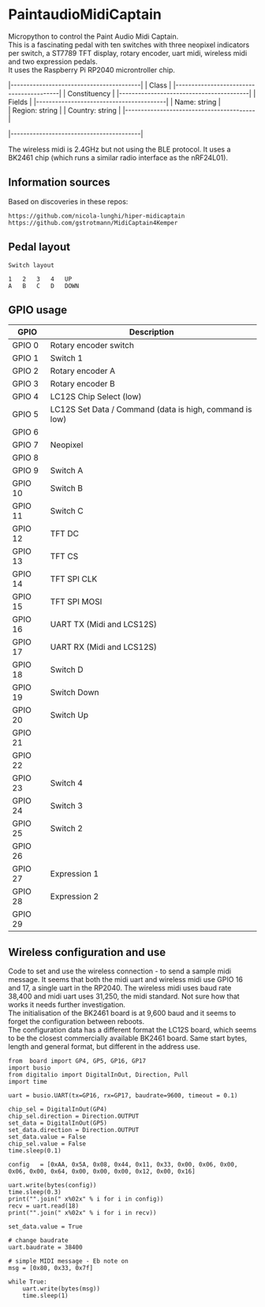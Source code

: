 # PaintaudioMidiCaptain
Micropython to control the Paint Audio Midi Captain.   
This is a fascinating pedal with ten switches with three neopixel indicators per switch, a ST7789 TFT display, rotary encoder, uart midi, wireless midi and two expression pedals.    
It uses the Raspberry Pi RP2040 microntroller chip.   

|-----------------------------------------|
| Class                      |
|-----------------------------------------|
| Constituency                                       | 
|-----------------------------------------|
| Fields                                                     |
|-----------------------------------------|
| Name: string                                        |    
| Region: string                                      |
| Country: string                                   |
|-----------------------------------------|
 


|-----------------------------------------|



The wireless midi is 2.4GHz but not using the BLE protocol. It uses a BK2461 chip (which runs a similar radio interface as the nRF24L01).   

## Information sources

Based on discoveries in these repos:    

```
https://github.com/nicola-lunghi/hiper-midicaptain
https://github.com/gstrotmann/MidiCaptain4Kemper

```


## Pedal layout    

```
Switch layout

1   2   3   4   UP
A   B   C   D   DOWN
````


## GPIO usage    

| GPIO     | Description                                             |
|----------|---------------------------------------------------------|
| GPIO 0   | Rotary encoder switch                                   | 
| GPIO 1   | Switch 1                                                | 
| GPIO 2   | Rotary encoder A                                        | 
| GPIO 3   | Rotary encoder B                                        |  
| GPIO 4   | LC12S Chip Select (low)                                 | 
| GPIO 5   | LC12S Set Data / Command (data is high, command is low) | 
| GPIO 6   |                                                         | 
| GPIO 7   | Neopixel                                                | 
| GPIO 8   |                                                         | 
| GPIO 9   | Switch A                                                | 
| GPIO 10  | Switch B                                                | 
| GPIO 11  | Switch C                                                | 
| GPIO 12  | TFT DC                                                  | 
| GPIO 13  | TFT CS                                                  | 
| GPIO 14  | TFT SPI CLK                                             | 
| GPIO 15  | TFT SPI MOSI                                            | 
| GPIO 16  | UART TX  (Midi and LCS12S)                              | 
| GPIO 17  | UART RX  (Midi and LCS12S)                              | 
| GPIO 18  | Switch D                                                | 
| GPIO 19  | Switch Down                                             | 
| GPIO 20  | Switch Up                                               | 
| GPIO 21  |                                                         | 
| GPIO 22  |                                                         | 
| GPIO 23  | Switch 4                                                | 
| GPIO 24  | Switch 3                                                | 
| GPIO 25  | Switch 2                                                | 
| GPIO 26  |                                                         | 
| GPIO 27  | Expression 1                                            | 
| GPIO 28  | Expression 2                                            | 
| GPIO 29  |                                                         | 


## Wireless configuration and use    

Code to set and use the wireless connection - to send a sample midi message.
It seems that both the midi uart and wireless midi use GPIO 16 and 17, a single uart in the RP2040.   The wireless midi uses baud rate 38,400 and midi uart uses 31,250, the midi standard.   Not sure how that works it needs further investigation.    
The initialisation of the BK2461 board is at 9,600 baud and it seems to forget the configuration between reboots.   
The configuration data has a different format the LC12S board, which seems to be the closest commercially available BK2461 board.  Same start bytes, length and general format, but different in the address use.   

```
from  board import GP4, GP5, GP16, GP17
import busio
from digitalio import DigitalInOut, Direction, Pull
import time
    
uart = busio.UART(tx=GP16, rx=GP17, baudrate=9600, timeout = 0.1)

chip_sel = DigitalInOut(GP4)
chip_sel.direction = Direction.OUTPUT
set_data = DigitalInOut(GP5)
set_data.direction = Direction.OUTPUT
set_data.value = False
chip_sel.value = False
time.sleep(0.1)

config   = [0xAA, 0x5A, 0x08, 0x44, 0x11, 0x33, 0x00, 0x06, 0x00, 0x06, 0x00, 0x64, 0x00, 0x00, 0x00, 0x12, 0x00, 0x16]

uart.write(bytes(config))
time.sleep(0.3)
print("".join(" x%02x" % i for i in config))
recv = uart.read(18)
print("".join(" x%02x" % i for i in recv))

set_data.value = True

# change baudrate
uart.baudrate = 38400

# simple MIDI message - Eb note on
msg = [0x80, 0x33, 0x7f] 

while True:
    uart.write(bytes(msg))
    time.sleep(1)
```

